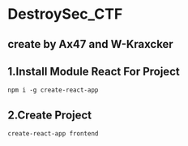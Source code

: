 ﻿# DestroySec_CTF
## create by Ax47 and W-Kraxcker



## 1.Install Module React For Project
```
npm i -g create-react-app
```

## 2.Create Project
```
create-react-app frontend
```

